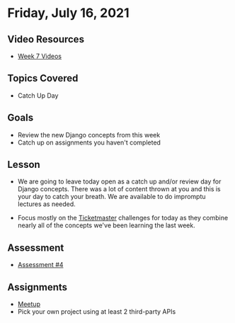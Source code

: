 # Friday, July 16, 2021

## Video Resources
- [Week 7 Videos](https://youtube.com/playlist?list=PLu0CiQ7bzwETqTq4rB-4pwxUuKial0_7-)

## Topics Covered
- Catch Up Day

## Goals
- Review the new Django concepts from this week
- Catch up on assignments you haven't completed

## Lesson

- We are going to leave today open as a catch up and/or review day for Django concepts. There was a lot of content thrown at you and this is your day to catch your breath. We are available to do impromptu lectures as needed.

- Focus mostly on the [Ticketmaster](../page-resources/django-meetup) challenges for today as they combine nearly all of the concepts we've been learning the last week.

## Assessment
- [Assessment #4](https://github.com/oscarplatoon/assessment-4)

## Assignments
- [Meetup](https://github.com/oscarplatoon/django-meetup)
- Pick your own project using at least 2 third-party APIs


